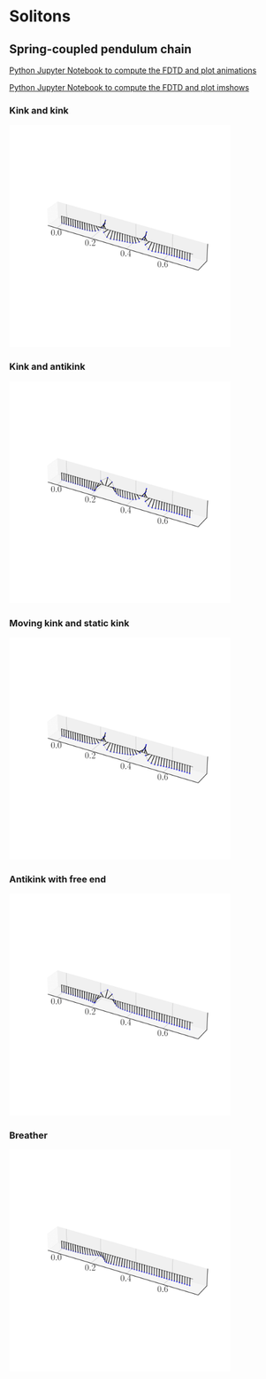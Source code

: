 # Solitons
## Spring-coupled pendulum chain

[Python Jupyter Notebook to compute the FDTD and plot animations](FDTD_Animation.ipynb)

[Python Jupyter Notebook to compute the FDTD and plot imshows](FDTD_Imshow.ipynb)

### Kink and kink
<img src="Animations/kinkkink.gif" alt="Kink and kink" width="400"/>

### Kink and antikink
<img src="Animations/kinkantikink.gif" alt="Kink and antikink" width="400"/>

### Moving kink and static kink
<img src="Animations/kinkstatic.gif" alt="Moving kink and static kink" width="400"/>

### Antikink with free end
<img src="Animations/antikinkfree.gif" alt="Antikink with free end" width="400"/>

### Breather
<img src="Animations/breather.gif" alt="Breather" width="400"/>
